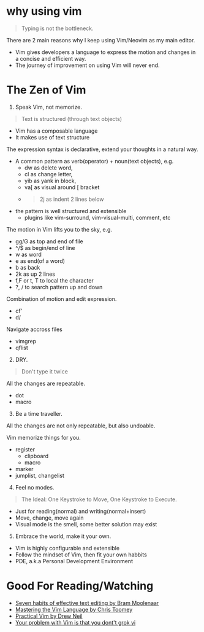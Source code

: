 # why using vim

> Typing is not the bottleneck.

There are 2 main reasons why I keep using Vim/Neovim as my main editor.

- Vim gives developers a language to express the motion and changes in a concise and efficient way.
- The journey of improvement on using Vim will never end.

# The Zen of Vim

1. Speak Vim, not memorize.

> Text is structured (through text objects)

- Vim has a composable language
- It makes use of text structure

The expression syntax is declarative, extend your thoughts in a natural way.

- A common pattern as verb(operator) + noun(text objects), e.g.
  - dw as delete word,
  - cl as change letter,
  - yib as yank in block,
  - va[ as visual around [ bracket
  - > 2j as indent 2 lines below
- the pattern is well structured and extensible
  - plugins like vim-surround, vim-visual-multi, comment, etc

The motion in Vim lifts you to the sky, e.g.

- gg/G as top and end of file
- ^/$ as begin/end of line
- w as word
- e as end(of a word)
- b as back
- 2k as up 2 lines
- f,F or t, T to local the character
- ?, / to search pattern up and down

Combination of motion and edit expression.

- cf'
- d/<pattern>

Navigate accross files

- vimgrep
- qflist

2. DRY.

> Don't type it twice

All the changes are repeatable.

- dot
- macro

3. Be a time traveller.

All the changes are not only repeatable, but also undoable.

Vim memorize things for you.

- register
  - clipboard
  - macro
- marker
- jumplist, changelist

4. Feel no modes.

> The Ideal: One Keystroke to Move, One Keystroke to Execute.

- Just for reading(normal) and writing(normal+insert)
- Move, change, move again
- Visual mode is the smell, some better solution may exist

5. Embrace the world, make it your own.

- Vim is highly configurable and extensible
- Follow the mindset of Vim, then fit your own habbits
- PDE, a.k.a Personal Development Environment

# Good For Reading/Watching

- [Seven habits of effective text editing by Bram Moolenaar](https://www.moolenaar.net/habits.html)
- [Mastering the Vim Language by Chris Toomey](https://youtu.be/wlR5gYd6um0?si=ftR0wOchN5KdbL68)
- [Practical Vim by Drew Neil](https://pragprog.com/titles/dnvim2/practical-vim-second-edition/)
- [Your problem with Vim is that you dont't grok vi](https://stackoverflow.com/questions/1218390/what-is-your-most-productive-shortcut-with-vim/1220118#1220118)
